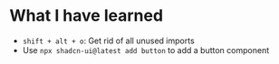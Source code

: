 # What I have learned

-   `shift + alt + o`: Get rid of all unused imports
-   Use `npx shadcn-ui@latest add button` to add a button component
